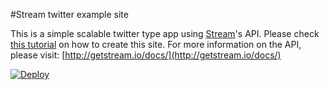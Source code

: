 #Stream twitter example site

This is a simple scalable twitter type app using 
[Stream](http://getstream.io)'s API. Please check 
[this tutorial](http://getstream.io/docs/#tutorials) on how to create this 
site. For more information on the API, please visit: 
[http://getstream.io/docs/](http://getstream.io/docs/)

[![Deploy](https://www.herokucdn.com/deploy/button.png)](https://heroku.com/deploy?template=https://github.com/tbarbugli/stream_twitter)
